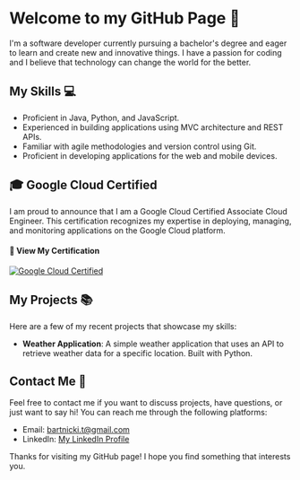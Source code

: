 # Welcome to my GitHub Page 🚀

I'm a software developer currently pursuing a bachelor's degree and eager to learn and create new and innovative things. I have a passion for coding and I believe that technology can change the world for the better.

## My Skills 💻
- Proficient in Java, Python, and JavaScript.
- Experienced in building applications using MVC architecture and REST APIs.
- Familiar with agile methodologies and version control using Git.
- Proficient in developing applications for the web and mobile devices.

## 🎓 Google Cloud Certified

I am proud to announce that I am a Google Cloud Certified Associate Cloud Engineer. This certification recognizes my expertise in deploying, managing, and monitoring applications on the Google Cloud platform. 

#### 🔗 View My Certification

[![Google Cloud Certified](https://templates.images.credential.net/16590187933301617801540872729153.png)](www.credential.net/8021d522-d607-41bd-8984-55980929fb55)


## My Projects 📚
Here are a few of my recent projects that showcase my skills:

- **Weather Application**: A simple weather application that uses an API to retrieve weather data for a specific location. Built with Python.

## Contact Me 📧
Feel free to contact me if you want to discuss projects, have questions, or just want to say hi! You can reach me through the following platforms:
- Email: [bartnicki.t@gmail.com](mailto:bartnicki.t@gmail.com)
- LinkedIn: [My LinkedIn Profile](https://www.linkedin.com/in/tom-bartnicki/)

Thanks for visiting my GitHub page! I hope you find something that interests you.

